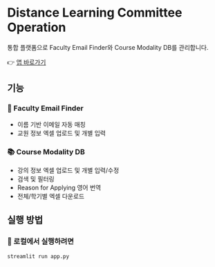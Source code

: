 # Distance Learning Committee Operation

통합 플랫폼으로 Faculty Email Finder와 Course Modality DB를 관리합니다.

👉 [앱 바로가기](https://distance-learning-committee-operation-ijsq9daifkqsrfyqf23m5d.streamlit.app)

## 기능

### 📧 Faculty Email Finder
- 이름 기반 이메일 자동 매칭
- 교원 정보 엑셀 업로드 및 개별 입력

### 📚 Course Modality DB
- 강의 정보 엑셀 업로드 및 개별 입력/수정
- 검색 및 필터링
- Reason for Applying 영어 번역
- 전체/학기별 엑셀 다운로드

## 실행 방법

### 🔹 로컬에서 실행하려면
```bash
streamlit run app.py


